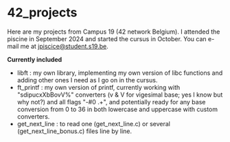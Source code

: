 # 42_projects
Here are my projects from Campus 19 (42 network Belgium). I attended the piscine in September 2024 and started the cursus in October.
You can e-mail me at jpiscice@student.s19.be.

**Currently included**
- libft : my own library, implementing my own version of libc functions and adding other ones I need as I go on in the cursus.
- ft_printf : my own version of printf, currently working with "sdipucxXbBovV%" converters (v & V for vigesimal base; yes I know but why not?) and all flags "-#0 .+", and potentially ready for any base conversion from 0 to 36 in both lowercase and uppercase with custom converters.
- get_next_line : to read one (get_next_line.c) or several (get_next_line_bonus.c) files line by line.
